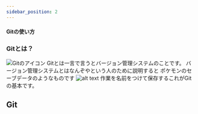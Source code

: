 ```yaml
---
sidebar_position: 2
---
```


#### Gitの使い方

### Gitとは？

![Gitのアイコン](./Git-Logo.png)
Gitとは一言で言うとバージョン管理システムのことです。
バージョン管理システムとはなんぞやという人のために説明すると
ポケモンのセーブデータのようなものです
![alt text](image.png)
作業を名前をつけて保存するこれがGitの基本です。

## Git